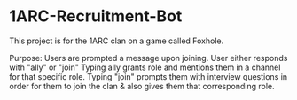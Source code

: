 # 1ARC-Recruitment-Bot

This project is for the 1ARC clan on a game called Foxhole.

Purpose:
Users are prompted a message upon joining.
User either responds with "ally" or "join"
Typing ally grants role and mentions them in a channel for that specific role.
Typing "join" prompts them with interview questions in order for them to join the clan & also gives them that corresponding role. 